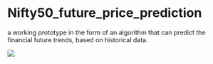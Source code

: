 # Nifty50_future_price_prediction
a working prototype in the form of an algorithm that can predict the financial future trends, based on historical data.


<img src = "https://user-images.githubusercontent.com/94001814/190234728-f610f57b-6166-45b6-bb53-bebf8e99d663.JPG">
